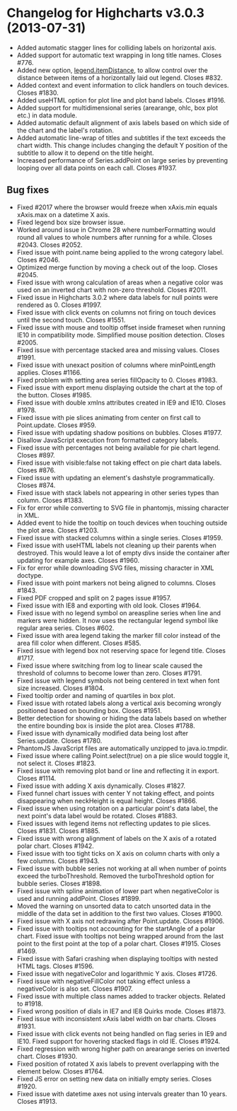 # Changelog for Highcharts v3.0.3 (2013-07-31)
        
- Added automatic stagger lines for colliding labels on horizontal axis.
- Added support for automatic text wrapping in long title names. Closes #776.
- Added new option, [legend.itemDistance](http://api.highcharts.com#legend.itemDistance), to allow control over the distance between items of a horizontally laid out legend. Closes #832.
- Added context and event information to click handlers on touch devices. Closes #1830.
- Added useHTML option for plot line and plot band labels. Closes #1916.
- Added support for multidimensional series (arearange, ohlc, box plot etc.) in data module.
- Added automatic default alignment of axis labels based on which side of the chart and the label's rotation.
- Added automatic line-wrap of titles and subtitles if the text exceeds the chart width. This change includes changing the default Y position of the subtitle to allow it to depend on the title height.
- Increased performance of Series.addPoint on large series by preventing looping over all data points on each call. Closes #1937.

## Bug fixes
- Fixed #2017 where the browser would freeze when xAxis.min equals xAxis.max on a datetime X axis.
- Fixed legend box size browser issue.
- Worked around issue in Chrome 28 where numberFormatting would round all values to whole numbers after running for a while. Closes #2043. Closes #2052.
- Fixed issue with point.name being applied to the wrong category label. Closes #2046.
- Optimized merge function by moving a check out of the loop. Closes #2045.
- Fixed issue with wrong calculation of areas when a negative color was used on an inverted chart with non-zero threshold. Closes #2011.
- Fixed issue in Highcharts 3.0.2 where data labels for null points were rendered as 0. Closes #1997.
- Fixed issue with click events on columns not firing on touch devices until the second touch. Closes #1551.
- Fixed issue with mouse and tooltip offset inside frameset when running IE10 in compatibility mode. Simplified mouse position detection. Closes #2005.
- Fixed issue with percentage stacked area and missing values. Closes #1991.
- Fixed issue with unexact position of columns where minPointLength applies. Closes #1166.
- Fixed problem with setting area series fillOpacity to 0. Closes #1983.
- Fixed issue with export menu displaying outside the chart at the top of the button. Closes #1985.
- Fixed issue with double xmlns attributes created in IE9 and IE10. Closes #1978.
- Fixed issue with pie slices animating from center on first call to Point.update. Closes #959.
- Fixed issue with updating shadow positions on bubbles. Closes #1977.
- Disallow JavaScript execution from formatted category labels.
- Fixed issue with percentages not being available for pie chart legend. Closes #897.
- Fixed issue with visible:false not taking effect on pie chart data labels. Closes #876.
- Fixed issue with updating an element's dashstyle programmatically. Closes #874.
- Fixed issue with stack labels not appearing in other series types than column. Closes #1383.
- Fix for error while converting to SVG file in phantomjs, missing character in XML.
- Added event to hide the tooltip on touch devices when touching outside the plot area. Closes #1203.
- Fixed issue with stacked columns within a single series. Closes #1959.
- Fixed issue with useHTML labels not cleaning up their parents when destroyed. This would leave a lot of empty divs inside the container after updating for example axes. Closes #1960.
- Fix for error while downloading SVG files, missing character in XML doctype.
- Fixed issue with point markers not being aligned to columns. Closes #1843.
- Fixed PDF cropped and split on 2 pages issue #1957.
- Fixed issue with IE8 and exporting with old look. Closes #1964.
- Fixed issue with no legend symbol on areaspline series when line and markers were hidden. It now uses the rectangular legend symbol like regular area series. Closes #602.
- Fixed issue with area legend taking the marker fill color instead of the area fill color when different. Closes #585.
- Fixed issue with legend box not reserving space for legend title. Closes #1717.
- Fixed issue where switching from log to linear scale caused the threshold of columns to become lower than zero. Closes #1791.
- Fixed issue with legend symbols not being centered in text when font size increased. Closes #1804.
- Fixed tooltip order and naming of quartiles in box plot.
- Fixed issue with rotated labels along a vertical axis becoming wrongly positioned based on bounding box. Closes #1951.
- Better detection for showing or hiding the data labels based on whether the entire bounding box is inside the plot area. Closes #1788.
- Fixed issue with dynamically modified data being lost after Series.update. Closes #1780.
- PhantomJS JavaScript files are automatically unzipped to java.io.tmpdir.
- Fixed issue where calling Point.select(true) on a pie slice would toggle it, not select it. Closes #1823.
- Fixed issue with removing plot band or line and reflecting it in export. Closes #1114.
- Fixed issue with adding X axis dynamically. Closes #1827.
- Fixed funnel chart issues with center Y not taking effect, and points disappearing when neckHeight is equal height. Closes #1866.
- Fixed issue when using rotation on a particular point's data label, the next point's data label would be rotated. Closes #1883.
- Fixed issues with legend items not reflecting updates to pie slices. Closes #1831. Closes #1885.
- Fixed issue with wrong alignment of labels on the X axis of a rotated polar chart. Closes #1942.
- Fixed issue with too tight ticks on X axis on column charts with only a few columns. Closes #1943.
- Fixed issue with bubble series not working at all when number of points exceed the turboThreshold. Removed the turboThreshold option for bubble series. Closes #1898.
- Fixed issue with spline animation of lower part when negativeColor is used and running addPoint. Closes #1899.
- Moved the warning on unsorted data to catch unsorted data in the middle of the data set in addition to the first two values. Closes #1900.
- Fixed issue with X axis not redrawing after Point.update. Closes #1906.
- Fixed issue with tooltips not accounting for the startAngle of a polar chart. Fixed issue with tooltips not being wrapped around from the last point to the first point at the top of a polar chart. Closes #1915. Closes #1469.
- Fixed issue with Safari crashing when displaying tooltips with nested HTML tags. Closes #1596.
- Fixed issue with negativeColor and logarithmic Y axis. Closes #1726.
- Fixed issue with negativeFillColor not taking effect unless a negativeColor is also set. Closes #1907.
- Fixed issue with multiple class names added to tracker objects. Related to #1918.
- Fixed wrong position of dials in IE7 and IE8 Quirks mode. Closes #1873.
- Fixed issue with inconsistent xAxis label width on bar charts. Closes #1931.
- Fixed issue with click events not being handled on flag series in IE9 and IE10. Fixed support for hovering stacked flags in old IE. Closes #1924.
- Fixed regression with wrong higher path on arearange series on inverted chart. Closes #1930.
- Fixed position of rotated X axis labels to prevent overlapping with the element below. Closes #1764.
- Fixed JS error on setting new data on initially empty series. Closes #1920.
- Fixed issue with datetime axes not using intervals greater than 10 years. Closes #1913.